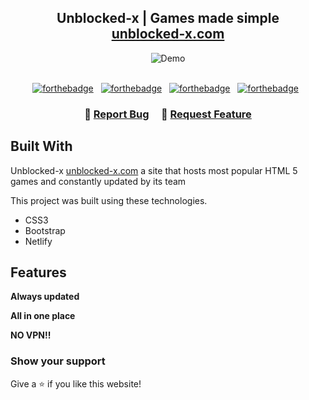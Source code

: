 <h2 align="center">
  Unblocked-x | Games made simple <br/>
  <a href="https://unblocked-x.com" target="_blank">unblocked-x.com</a>
</h2>
<div align="center">
  <img alt="Demo" src="https://cdn.discordapp.com/attachments/928275005580673095/939363538294685747/unknown.png" />
</div>

<br/>

<center>

[![forthebadge](https://forthebadge.com/images/badges/built-with-love.svg)](https://forthebadge.com) &nbsp;
[![forthebadge](https://forthebadge.com/images/badges/validated-html5.svg)](https://forthebadge.com) &nbsp;
[![forthebadge](https://forthebadge.com/images/badges/open-source.svg)](https://forthebadge.com) &nbsp;
[![forthebadge](https://forthebadge.com/images/badges/it-works-why.svg)](https://forthebadge.com) &nbsp;

</center>

<h3 align="center">
    🔹
    <a href="https://github.com/ALWEB2/unblocked-x/issues">Report Bug</a> &nbsp; &nbsp;
    🔹
    <a href="https://github.com/ALWEB2/unblocked-x/issues">Request Feature</a>
</h3>

## Built With

Unblocked-x <a href="https://unblocked-x.com" target="_blank">unblocked-x.com</a> a site that hosts most popular HTML 5 games and constantly updated by its team<br/>

This project was built using these technologies.

- CSS3
- Bootstrap
- Netlify

## Features

**Always updated**

**All in one place**

**NO VPN!!**

### Show your support

Give a ⭐ if you like this website!
